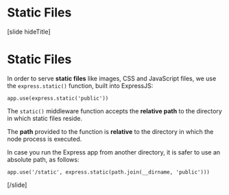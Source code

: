 # Static Files

[slide hideTitle]
# Static Files

In order to serve **static files** like images, CSS and JavaScript files, we use the `express.static()` function, built into ExpressJS:

`app.use(express.static('public'))`

The `static()` middleware function accepts the **relative path** to the directory in which static files reside.

The **path** provided to the function is **relative** to the directory in which the node process is executed. 

In case you run the Express app from another directory, it is safer to use an absolute path, as follows:

`app.use('/static', express.static(path.join(__dirname, 'public')))`

[/slide]
